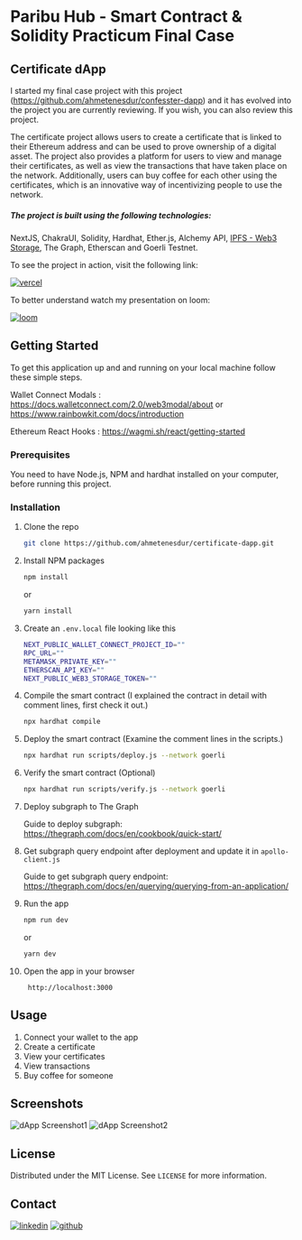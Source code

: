 # Paribu Hub - Smart Contract & Solidity Practicum Final Case

## Certificate dApp

I started my final case project with this project (https://github.com/ahmetenesdur/confesster-dapp) and it has evolved into the project you are currently reviewing. If you wish, you can also review this project.

The certificate project allows users to create a certificate that is linked to their Ethereum address and can be used to prove ownership of a digital asset. The project also provides a platform for users to view and manage their certificates, as well as view the transactions that have taken place on the network. Additionally, users can buy coffee for each other using the certificates, which is an innovative way of incentivizing people to use the network.

##### The project is built using the following technologies:

NextJS, ChakraUI, Solidity, Hardhat, Ether.js, Alchemy API, [IPFS - Web3 Storage](https://web3.storage/), The Graph, Etherscan and Goerli Testnet.

To see the project in action, visit the following link:

[![vercel](https://img.shields.io/badge/vercel-230?style=for-the-badge&logo=vercel&logoColor=white)](https://Certificate-dapp.vercel.app/)

To better understand watch my presentation on loom:

[![loom](https://img.shields.io/badge/loom-230?style=for-the-badge&logo=loom&logoColor=white)]()

<!-- GETTING STARTED -->

## Getting Started

To get this application up and and running on your local machine follow these simple steps.

Wallet Connect Modals :
https://docs.walletconnect.com/2.0/web3modal/about or
https://www.rainbowkit.com/docs/introduction

Ethereum React Hooks :
https://wagmi.sh/react/getting-started

### Prerequisites

You need to have Node.js, NPM and hardhat installed on your computer, before running this project.

### Installation

1.  Clone the repo
    ```sh
    git clone https://github.com/ahmetenesdur/certificate-dapp.git
    ```
2.  Install NPM packages

    ```sh
    npm install
    ```

    or

    ```sh
    yarn install
    ```

3.  Create an `.env.local` file looking like this
    ```sh
    NEXT_PUBLIC_WALLET_CONNECT_PROJECT_ID=""
    RPC_URL=""
    METAMASK_PRIVATE_KEY=""
    ETHERSCAN_API_KEY=""
    NEXT_PUBLIC_WEB3_STORAGE_TOKEN=""
    ```
4.  Compile the smart contract (I explained the contract in detail with comment lines, first check it out.)
    ```sh
    npx hardhat compile
    ```
5.  Deploy the smart contract (Examine the comment lines in the scripts.)
    ```sh
    npx hardhat run scripts/deploy.js --network goerli
    ```
6.  Verify the smart contract (Optional)
    ```sh
    npx hardhat run scripts/verify.js --network goerli
    ```
7.  Deploy subgraph to The Graph

    Guide to deploy subgraph: https://thegraph.com/docs/en/cookbook/quick-start/

8.  Get subgraph query endpoint after deployment and update it in `apollo-client.js`

    Guide to get subgraph query endpoint: https://thegraph.com/docs/en/querying/querying-from-an-application/

9.  Run the app

    ```sh
    npm run dev
    ```

    or

    ```sh
    yarn dev
    ```

10. Open the app in your browser

         http://localhost:3000

    <!-- USAGE EXAMPLES -->

## Usage

1. Connect your wallet to the app
2. Create a certificate
3. View your certificates
4. View transactions
5. Buy coffee for someone

<!-- SCREENSHOTS -->

## Screenshots

![dApp Screenshot1](https://i.imgur.com/XJ2n4ur.png)
![dApp Screenshot2](https://i.imgur.com/1CGzkrO.png)

<!-- LICENSE -->

## License

Distributed under the MIT License. See `LICENSE` for more information.

<!-- CONTACT -->

## Contact

[![linkedin](https://img.shields.io/badge/linkedin-230?style=for-the-badge&logo=linkedin&logoColor=white)](https://www.linkedin.com/in/ahmetenesdur/) [![github](https://img.shields.io/badge/github-230?style=for-the-badge&logo=github&logoColor=white)](https://github.com/ahmetenesdur)
